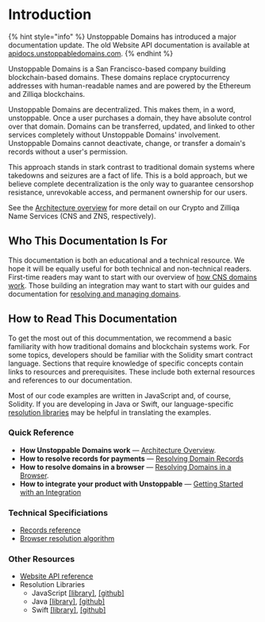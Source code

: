 # Introduction

{% hint style="info" %}
Unstoppable Domains has introduced a major documentation update. The old Website API documentation is available at [apidocs.unstoppabledomains.com](https://apidocs.unstoppabledomains.com/).
{% endhint %}

Unstoppable Domains is a San Francisco-based company building blockchain-based domains. These domains replace cryptocurrency addresses with human-readable names and are powered by the Ethereum and Zilliqa blockchains.

Unstoppable Domains are decentralized. This makes them, in a word, unstoppable. Once a user purchases a domain, they have absolute control over that domain. Domains can be transferred, updated, and linked to other services completely without Unstoppable Domains' involvement. Unstoppable Domains cannot deactivate, change, or transfer a domain's records without a user's permission.

This approach stands in stark contrast to traditional domain systems where takedowns and seizures are a fact of life. This is a bold approach, but we believe complete decentralization is the only way to guarantee censorshop resistance, unrevokable access, and permanent ownership for our users.

See the [Architecture overview](domain-registry-essentials/architecture-overview.md) for more detail on our Crypto and Zilliqa Name Services (CNS and ZNS, respectively).

## Who This Documentation Is For

This documentation is both an educational and a technical resource. We hope it will be equally useful for both technical and non-technical readers. First-time readers may want to start with our overview of [how CNS domains work](TK). Those building an integration may want to start with our guides and documentation for [resolving and managing domains](TK).

## How to Read This Documentation

To get the most out of this docummentation, we recommend a basic familiarity with how traditional domains and blockchain systems work. For some topics, developers should be familiar with the Solidity smart contract language. Sections that require knowledge of specific concepts contain links to resources and prerequisites. These include both external resources and references to our documentation.

Most of our code examples are written in JavaScript and, of course, Solidity. If you are developing in Java or Swift, our language-specific [resolution libraries](https://github.com/unstoppabledomains?q=resolution) may be helpful in translating the examples.

### Quick Reference

- **How Unstoppable Domains work** — [Architecture Overview](domain-registry-essentials/architecture-overview.md).
- **How to resolve records for payments** — [Resolving Domain Records](domain-registry-essentials/resolving-domain-records.md)
- **How to resolve domains in a browser** — [Resolving Domains in a Browser](browser-resolution/resolving-domains-in-a-browser.md).
- **How to integrate your product with Unstoppable** — [Getting Started with an Integration](integrations/getting-started.md)

### Technical Specificiations

- [Records reference](domain-registry-essentials/records-reference.md)
- [Browser resolution algorithm](browser-resolution/browser-resolution-algorithm.md)

### Other Resources

- [Website API reference](https://apidocs.unstoppabledomains.com/)
- Resolution Libraries
  - JavaScript [\[library\]](https://www.npmjs.com/package/@unstoppabledomains/resolution), [\[github\]](https://github.com/unstoppabledomains/resolution)
  - Java [\[library\]](https://search.maven.org/artifact/com.unstoppabledomains.resolution/resolution/1.1.0/jar), [\[github\]](https://github.com/unstoppabledomains/resolution-java)
  - Swift [\[library\]](https://cocoapods.org/pods/UnstoppableDomainsResolution), [\[github\]](https://github.com/unstoppabledomains/resolution-swift)
